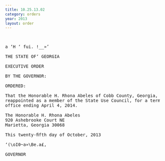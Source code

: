 ```yaml
---
title: 10.25.13.02
category: orders
year: 2013
layout: order
---
```


<pre> 

a ‘H ‘ fui. !__»’

THE STATE OF‘ GEORGIA

EXECUTIVE ORDER

BY THE GOVERNOR:

ORDERED:

That the Honorable H. Rhona Abeles of Cobb County, Georgia, is
reappointed as a member of the State Use Council, for a term of
office ending April 4, 2014.

The Honorable H. Rhona Abeles
920 Ashebrooke Court NE
Marietta, Georgia 30068

This twenty-ﬁfth day of October, 2013

‘(\oI0~a»\Be.a£,

GOVERNOR

</pre>
